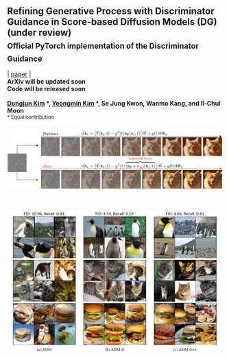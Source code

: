 ## Refining Generative Process with Discriminator Guidance in Score-based Diffusion Models (DG) (under review) <br><sub>Official PyTorch implementation of the Discriminator Guidance </sub>
| [paper](https://arxiv.org/abs/2211.17091) |  <br>
**ArXiv will be updated soon** <br>
**Code will be released soon** <br> <br>
**[Dongjun Kim](https://github.com/Kim-Dongjun) \*, [Yeongmin Kim](https://github.com/alsdudrla10) \*, Se Jung Kwon, Wanmo Kang, and Il-Chul Moon**   
<sup> * Equal contribution </sup> <br>

![Teaser image](./figures/Figure1_v2.PNG)

<br>






![Teaser image](./figures/Figure2_v2.PNG)
